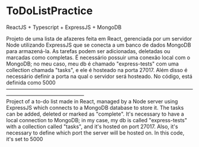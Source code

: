 # ToDoListPractice
ReactJS + Typescript + ExpressJS + MongoDB

Projeto de uma lista de afazeres feita em React, gerenciada por um servidor Node utilizando ExpressJS que se conecta a um banco de dados MongoDB para armazená-la.
As tarefas podem ser adicionadas, deletadas ou marcadas como completas.
É necessário possuir uma conexão local com o MongoDB; no meu caso, meu db é chamado "express-tests" com uma collection chamada "tasks", e ele é hosteado na porta 27017.
Além disso é necessário definir a porta na qual o servidor será hosteado. No código, está definida como 5000
<br>
―――――――――――――――――――――――――――――――――――――――――――――――――――
<br>
Project of a to-do list made in React, managed by a Node server using ExpressJS which connects to a MongoDB database to store it.
The tasks can be added, deleted or marked as "complete".
It's necessary to have a local connection to MongoDB; in my case, my db is called "express-tests" with a collection called "tasks", and it's hosted on port 27017.
Also, it's necessary to define which port the server will be hosted on. In this code, it's set to 5000
